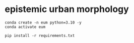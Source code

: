 # epistemic urban morphology

```
conda create -n eum python=3.10 -y
conda activate eum

pip install -r requirements.txt
```
